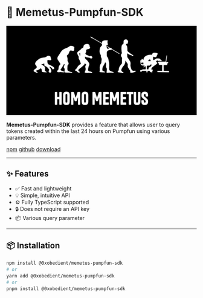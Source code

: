 # 🚀 Memetus-Pumpfun-SDK

![HOMO-MEMETUS](assets/image.png)

**Memetus-Pumpfun-SDK** provides a feature that allows user to query tokens created within the last 24 hours on Pumpfun using various parameters.

[npm](https://www.npmjs.com/package/@0xobedient/memetus-pumpfun-sdk)
[github](https://github.com/memetus/memetus-pumpfun-sdk)
[download](https://github.com/memetus/memetus-pumpfun-sdk/releases)

---

## ✨ Features

- ✅ Fast and lightweight
- 💡 Simple, intuitive API
- ⚙️ Fully TypeScript supported
- 🔒 Does not require an API key
- 📦 Various query parameter

---

## 📦 Installation

```bash
npm install @0xobedient/memetus-pumpfun-sdk
# or
yarn add @0xobedient/memetus-pumpfun-sdk
# or
pnpm install @0xobedient/memetus-pumpfun-sdk
```
